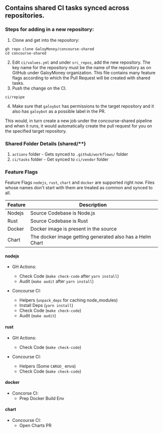 ## Contains shared CI tasks synced across repositories.

### Steps for adding in a new repository:

1. Clone and get into the repository:

```
gh repo clone GaloyMoney/concourse-shared
cd concourse-shared
```

2. Edit `ci/values.yml` and under `src_repos`, add the new repository. The key name for the repository must be the name of the repository as on GitHub under GaloyMoney organization.
   This file contains many feature flags according to which the Pull Request will be created with shared tasks.
3. Push the change on the CI.

```
ci/repipe
```

4. Make sure that `galoybot` has permissions to the target repository and it also has `galoybot` as a possible label in the PR.

This would, in turn create a new job under the concourse-shared pipeline and when it runs, it would automatically create the pull request for you on the specified target repository.

### Shared Folder Details (shared/\*\*)

1. `actions` folder - Gets synced to `.github/workflows/` folder
2. `ci/tasks` folder - Get synced to `ci/vendor` folder

### Feature Flags

Feature Flags `nodejs`, `rust`, `chart` and `docker` are supported right now.
Files whose names don't start with them are treated as common and synced to all.

| Feature | Description                                              |
| ------- | -------------------------------------------------------- |
| Nodejs  | Source Codebase is Node.js                               |
| Rust    | Source Codebase is Rust                                  |
| Docker  | Docker image is present in the source                    |
| Chart   | The docker image getting generated also has a Helm Chart |

#### nodejs

- GH Actions:
  - Check Code (`make check-code` after `yarn install`)
  - Audit (`make audit` after `yarn install`)

- Concourse CI:
  - Helpers (`unpack_deps` for caching node_modules)
  - Install Deps (`yarn install`)
  - Check Code (`make check-code`)
  - Audit (`make audit`)

#### rust

- GH Actions:
  - Check Code (`make check-code`)

- Concourse CI:
  - Helpers (Some `CARGO_` envs)
  - Check Code (`make check-code`)

#### docker

- Concorse CI:
  - Prep Docker Build Env

#### chart

- Concourse CI:
  - Open Charts PR
